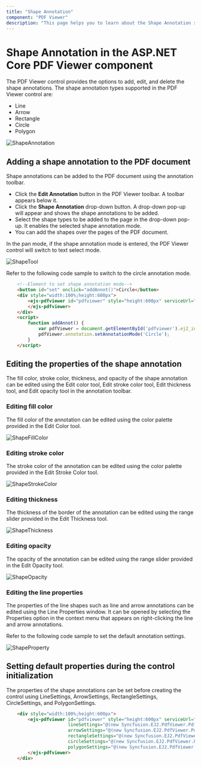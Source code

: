 ```yaml
---
title: "Shape Annotation"
component: "PDF Viewer"
description: "This page helps you to learn about the Shape Annotation support with a code example in the Syncfusion's ASP.NET Core PDF Viewer."
---
```


# Shape Annotation in the ASP.NET Core PDF Viewer component

The PDF Viewer control provides the options to add, edit, and delete the shape annotations. The shape annotation types supported in the PDF Viewer control are:

* Line
* Arrow
* Rectangle
* Circle
* Polygon

![ShapeAnnotation](../../pdfviewer/images/shape_annot.png)

## Adding a shape annotation to the PDF document

Shape annotations can be added to the PDF document using the annotation toolbar.

* Click the **Edit Annotation** button in the PDF Viewer toolbar. A toolbar appears below it.
* Click the **Shape Annotation** drop-down button. A drop-down pop-up will appear and shows the shape annotations to be added.
* Select the shape types to be added to the page in the drop-down pop-up. It enables the selected shape annotation mode.
* You can add the shapes over the pages of the PDF document.

In the pan mode, if the shape annotation mode is entered, the PDF Viewer control will switch to text select mode.

![ShapeTool](../../pdfviewer/images/shape_toolbar.png)

Refer to the following code sample to switch to the circle annotation mode.

```html
    <!--Element to set shape annotation mode-->
    <button id="set" onclick="addAnnot()">Circle</button>
    <div style="width:100%;height:600px">
        <ejs-pdfviewer id="pdfviewer" style="height:600px" serviceUrl="/api/PdfViewer" documentPath=@ViewBag.DocumentPath>
        </ejs-pdfviewer>
    </div>
    <script>
        function addAnnot() {
            var pdfViewer = document.getElementById('pdfviewer').ej2_instances[0];
            pdfViewer.annotation.setAnnotationMode('Circle');
        }
    </script>
```

## Editing the properties of the shape annotation

The fill color, stroke color, thickness, and opacity of the shape annotation can be edited using the Edit color tool, Edit stroke color tool, Edit thickness tool, and Edit opacity tool in the annotation toolbar.

### Editing fill color

The fill color of the annotation can be edited using the color palette provided in the Edit Color tool.

![ShapeFillColor](../../pdfviewer/images/shape_fillcolor.png)

### Editing stroke color

The stroke color of the annotation can be edited using the color palette provided in the Edit Stroke Color tool.

![ShapeStrokeColor](../../pdfviewer/images/shape_strokecolor.png)

### Editing thickness

The thickness of the border of the annotation can be edited using the range slider provided in the Edit Thickness tool.

![ShapeThickness](../../pdfviewer/images/shape_thickness.png)

### Editing opacity

The opacity of the annotation can be edited using the range slider provided in the Edit Opacity tool.

![ShapeOpacity](../../pdfviewer/images/shape_opacity.png)

### Editing the line properties

The properties of the line shapes such as line and arrow annotations can be edited using the Line Properties window. It can be opened by selecting the Properties option in the context menu that appears on right-clicking the line and arrow annotations.

Refer to the following code sample to set the default annotation settings.

![ShapeProperty](../../pdfviewer/images/shape_lineproperty.png)

## Setting default properties during the control initialization

The properties of the shape annotations can be set before creating the control using LineSettings, ArrowSettings, RectangleSettings, CircleSettings, and PolygonSettings.

```html
    <div style="width:100%;height:600px">
        <ejs-pdfviewer id="pdfviewer" style="height:600px" serviceUrl="/api/PdfViewer" documentPath=@ViewBag.DocumentPath
                       lineSettings="@(new Syncfusion.EJ2.PdfViewer.PdfViewerLineSettings {FillColor="blue", Opacity=0.6, StrokeColor="green"})"
                       arrowSettings="@(new Syncfusion.EJ2.PdfViewer.PdfViewerArrowSettings {FillColor="green", Opacity=0.6, StrokeColor="blue"})"
                       rectangleSettings="@(new Syncfusion.EJ2.PdfViewer.PdfViewerRectangleSettings {FillColor="yellow", Opacity=0.6, StrokeColor="orange"})"
                       circleSettings="@(new Syncfusion.EJ2.PdfViewer.PdfViewerCircleSettings {FillColor="orange", Opacity=0.6, StrokeColor="pink"})"
                       polygonSettings="@(new Syncfusion.EJ2.PdfViewer.PdfViewerPolygonSettings {FillColor="pink", Opacity=0.6, StrokeColor="yellow"})">
        </ejs-pdfviewer>
    </div>
```